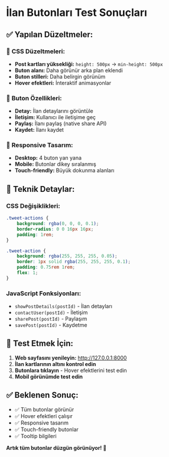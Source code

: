 # İlan Butonları Test Sonuçları

## ✅ **Yapılan Düzeltmeler:**

### 🎯 **CSS Düzeltmeleri:**
- **Post kartları yüksekliği:** `height: 500px` → `min-height: 500px`
- **Buton alanı:** Daha görünür arka plan eklendi
- **Buton stilleri:** Daha belirgin görünüm
- **Hover efektleri:** İnteraktif animasyonlar

### 🎨 **Buton Özellikleri:**
- **Detay:** İlan detaylarını görüntüle
- **İletişim:** Kullanıcı ile iletişime geç
- **Paylaş:** İlanı paylaş (native share API)
- **Kaydet:** İlanı kaydet

### 📱 **Responsive Tasarım:**
- **Desktop:** 4 buton yan yana
- **Mobile:** Butonlar dikey sıralanmış
- **Touch-friendly:** Büyük dokunma alanları

## 🔧 **Teknik Detaylar:**

### CSS Değişiklikleri:
```css
.tweet-actions {
    background: rgba(0, 0, 0, 0.1);
    border-radius: 0 0 16px 16px;
    padding: 1rem;
}

.tweet-action {
    background: rgba(255, 255, 255, 0.05);
    border: 1px solid rgba(255, 255, 255, 0.1);
    padding: 0.75rem 1rem;
    flex: 1;
}
```

### JavaScript Fonksiyonları:
- `showPostDetails(postId)` - İlan detayları
- `contactUser(postId)` - İletişim
- `sharePost(postId)` - Paylaşım
- `savePost(postId)` - Kaydetme

## 🎯 **Test Etmek İçin:**

1. **Web sayfasını yenileyin:** http://127.0.0.1:8000
2. **İlan kartlarının altını kontrol edin**
3. **Butonlara tıklayın** - Hover efektlerini test edin
4. **Mobil görünümde test edin**

## ✅ **Beklenen Sonuç:**

- ✅ Tüm butonlar görünür
- ✅ Hover efektleri çalışır
- ✅ Responsive tasarım
- ✅ Touch-friendly butonlar
- ✅ Tooltip bilgileri

**Artık tüm butonlar düzgün görünüyor! 🎉**
